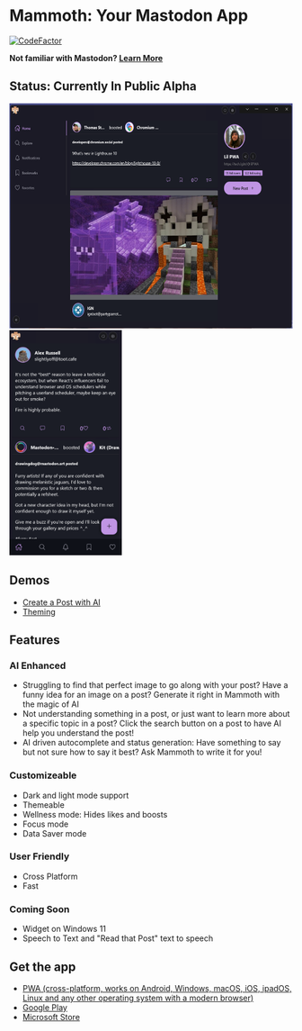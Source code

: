 # Mammoth: Your Mastodon App

[![CodeFactor](https://www.codefactor.io/repository/github/jgw96/mammoth-app/badge)](https://www.codefactor.io/repository/github/jgw96/mammoth-app)

**Not familiar with Mastodon? [Learn More](https://joinmastodon.org/)**

## Status: Currently In Public Alpha

<div>
  <img height="400px" src="/public/assets/screenshots/new/desktop.png" />
  <img height="400px" src="/public/assets/screenshots/new/mobile-one.png" />
</div>

## Demos

- [Create a Post with AI](https://youtu.be/WqDzQR3tG-g)
- [Theming](https://youtu.be/D2qNMS9Lusw)

## Features

### AI Enhanced

- Struggling to find that perfect image to go along with your post? Have a funny idea for an image on a post? Generate it right in Mammoth with the magic of AI
- Not understanding something in a post, or just want to learn more about a specific topic in a post? Click the search button on a post to have AI help you understand the post!
- AI driven autocomplete and status generation: Have something to say but not sure how to say it best? Ask Mammoth to write it for you!

### Customizeable

- Dark and light mode support
- Themeable
- Wellness mode: Hides likes and boosts
- Focus mode
- Data Saver mode

### User Friendly

- Cross Platform
- Fast

### Coming Soon

- Widget on Windows 11
- Speech to Text and "Read that Post" text to speech

## Get the app

- [PWA (cross-platform, works on Android, Windows, macOS, iOS, ipadOS, Linux and any other operating system with a modern browser)](https://wonderful-glacier-07b022d1e.2.azurestaticapps.net/home)
- [Google Play](https://play.google.com/store/apps/details?id=com.mammoth.pwa)
- [Microsoft Store](https://www.microsoft.com/store/apps/9NRFT6SLGBMK)
